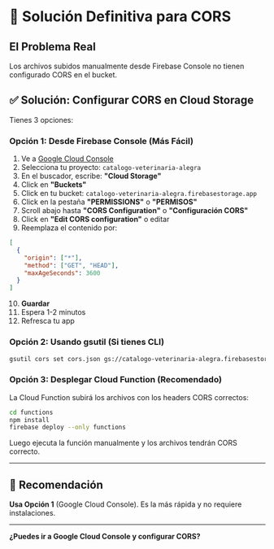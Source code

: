 # 🔧 Solución Definitiva para CORS

## El Problema Real

Los archivos subidos manualmente desde Firebase Console no tienen configurado CORS en el bucket.

## ✅ Solución: Configurar CORS en Cloud Storage

Tienes 3 opciones:

### **Opción 1: Desde Firebase Console (Más Fácil)**

1. Ve a [Google Cloud Console](https://console.cloud.google.com/)
2. Selecciona tu proyecto: `catalogo-veterinaria-alegra`
3. En el buscador, escribe: **"Cloud Storage"**
4. Click en **"Buckets"**
5. Click en tu bucket: `catalogo-veterinaria-alegra.firebasestorage.app`
6. Click en la pestaña **"PERMISSIONS"** o **"PERMISOS"**
7. Scroll abajo hasta **"CORS Configuration"** o **"Configuración CORS"**
8. Click en **"Edit CORS configuration"** o editar
9. Reemplaza el contenido por:

```json
[
  {
    "origin": ["*"],
    "method": ["GET", "HEAD"],
    "maxAgeSeconds": 3600
  }
]
```

10. **Guardar**
11. Espera 1-2 minutos
12. Refresca tu app

### **Opción 2: Usando gsutil (Si tienes CLI)**

```bash
gsutil cors set cors.json gs://catalogo-veterinaria-alegra.firebasestorage.app
```

### **Opción 3: Desplegar Cloud Function (Recomendado)**

La Cloud Function subirá los archivos con los headers CORS correctos:

```bash
cd functions
npm install
firebase deploy --only functions
```

Luego ejecuta la función manualmente y los archivos tendrán CORS correcto.

---

## 🎯 Recomendación

**Usa Opción 1** (Google Cloud Console). Es la más rápida y no requiere instalaciones.

---

**¿Puedes ir a Google Cloud Console y configurar CORS?**

